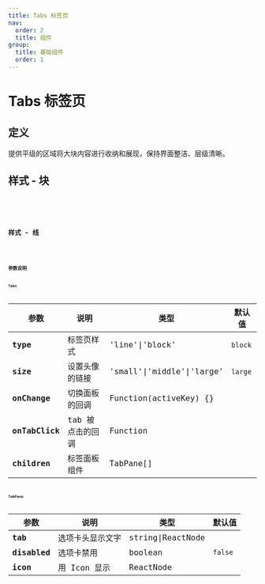 ```yaml
---
title: Tabs 标签页
nav:
  order: 2
  title: 组件
group:
  title: 基础组件
  order: 1
---
```


# Tabs 标签页

## 定义

提供平级的区域将大块内容进行收纳和展现，保持界面整洁、层级清晰。

## 样式 - 块

<code src='./demo/block.tsx' title='样式 - 块' desc='自适应文字大小'>
<code src='./demo/blockSize.tsx' desc='尺寸分为大（高度40px）、中（高度36px）、小（高度30px）。'>
<code src='./demo/icon.tsx' desc='可以为icon，支持Dropdown（Dropdown组件设计好再添加）'>

## 样式 - 线

<code src='./demo/line.tsx' title='样式 - 线' desc='提供平级的区域将大块内容进行收纳和展现，保持界面整洁、层级清晰。'>
<code src='./demo/lineSize.tsx' desc='尺寸分为大（高度40px）、中（高度36px）、小（高度30px）。'>

## 参数说明

### Tabs

| 参数           | 说明             | 类型                       | 默认值  |
| -------------- | ---------------- | -------------------------- | ------- |
| **type**       | 标签页样式       | 'line'\|'block'            | `block` |
| **size**       | 设置头像的链接   | 'small'\|'middle'\|'large' | `large` |
| **onChange**   | 切换面板的回调   | Function(activeKey) {}     |         |
| **onTabClick** | tab 被点击的回调 | Function                   |         |
| **children**   | 标签面板组件     | TabPane[]                  |         |

### TabPane

| 参数         | 说明             | 类型              | 默认值  |
| ------------ | ---------------- | ----------------- | ------- |
| **tab**      | 选项卡头显示文字 | string\|ReactNode |         |
| **disabled** | 选项卡禁用       | boolean           | `false` |
| **icon**     | 用 Icon 显示     | ReactNode         |         |
